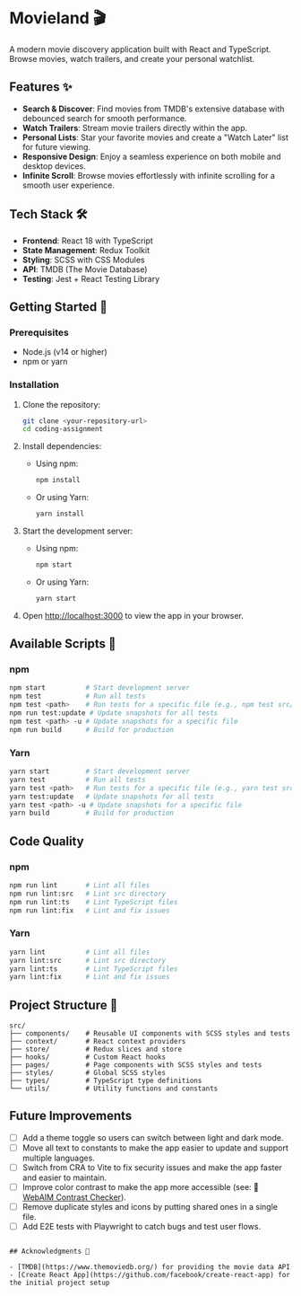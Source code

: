 # Movieland 🎬

A modern movie discovery application built with React and TypeScript. Browse movies, watch trailers, and create your personal watchlist.

## Features ✨

- **Search & Discover**: Find movies from TMDB's extensive database with debounced search for smooth performance.
- **Watch Trailers**: Stream movie trailers directly within the app.
- **Personal Lists**: Star your favorite movies and create a "Watch Later" list for future viewing.
- **Responsive Design**: Enjoy a seamless experience on both mobile and desktop devices.
- **Infinite Scroll**: Browse movies effortlessly with infinite scrolling for a smooth user experience.

## Tech Stack 🛠️

- **Frontend**: React 18 with TypeScript
- **State Management**: Redux Toolkit
- **Styling**: SCSS with CSS Modules
- **API**: TMDB (The Movie Database)
- **Testing**: Jest + React Testing Library

## Getting Started 🚀

### Prerequisites

- Node.js (v14 or higher)
- npm or yarn

### Installation

1. Clone the repository:
   ```bash
   git clone <your-repository-url>
   cd coding-assignment
   ```

2. Install dependencies:
   - Using npm:
     ```bash
     npm install
     ```
   - Or using Yarn:
     ```bash
     yarn install
     ```

3. Start the development server:
   - Using npm:
     ```bash
     npm start
     ```
   - Or using Yarn:
     ```bash
     yarn start
     ```

4. Open [http://localhost:3000](http://localhost:3000) to view the app in your browser.

## Available Scripts 📝

### npm
```sh
npm start          # Start development server
npm test           # Run all tests
npm test <path>    # Run tests for a specific file (e.g., npm test src/components/TrailerModal)
npm run test:update # Update snapshots for all tests
npm test <path> -u # Update snapshots for a specific file
npm run build      # Build for production
```

### Yarn
```sh
yarn start         # Start development server
yarn test          # Run all tests
yarn test <path>   # Run tests for a specific file (e.g., yarn test src/components/TrailerModal)
yarn test:update   # Update snapshots for all tests
yarn test <path> -u # Update snapshots for a specific file
yarn build         # Build for production
```

## Code Quality

### npm
```sh
npm run lint       # Lint all files
npm run lint:src   # Lint src directory
npm run lint:ts    # Lint TypeScript files
npm run lint:fix   # Lint and fix issues
```

### Yarn
```sh
yarn lint          # Lint all files
yarn lint:src      # Lint src directory
yarn lint:ts       # Lint TypeScript files
yarn lint:fix      # Lint and fix issues
```

## Project Structure 📁

```
src/
├── components/    # Reusable UI components with SCSS styles and tests
├── context/       # React context providers
├── store/         # Redux slices and store
├── hooks/         # Custom React hooks
├── pages/         # Page components with SCSS styles and tests
├── styles/        # Global SCSS styles
├── types/         # TypeScript type definitions
└── utils/         # Utility functions and constants
```

## Future Improvements

- [ ] Add a theme toggle so users can switch between light and dark mode.
- [ ] Move all text to constants to make the app easier to update and support multiple languages.
- [ ] Switch from CRA to Vite to fix security issues and make the app faster and easier to maintain.
- [ ] Improve color contrast to make the app more accessible (see: 🔗 [WebAIM Contrast Checker](https://webaim.org/resources/contrastchecker/)).
- [ ] Remove duplicate styles and icons by putting shared ones in a single file.
- [ ] Add E2E tests with Playwright to catch bugs and test user flows.
```

## Acknowledgments 🙏

- [TMDB](https://www.themoviedb.org/) for providing the movie data API
- [Create React App](https://github.com/facebook/create-react-app) for the initial project setup
